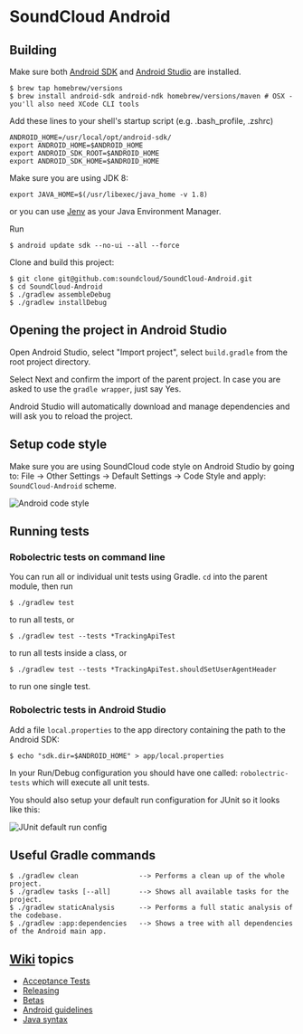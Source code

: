 # SoundCloud Android

## Building

Make sure both [Android SDK][] and [Android Studio][] are installed.

    $ brew tap homebrew/versions
    $ brew install android-sdk android-ndk homebrew/versions/maven # OSX - you'll also need XCode CLI tools
    

Add these lines to your shell's startup script (e.g. .bash_profile, .zshrc)

    ANDROID_HOME=/usr/local/opt/android-sdk/
    export ANDROID_HOME=$ANDROID_HOME
    export ANDROID_SDK_ROOT=$ANDROID_HOME
    export ANDROID_SDK_HOME=$ANDROID_HOME

Make sure you are using JDK 8:

    export JAVA_HOME=$(/usr/libexec/java_home -v 1.8)
    
or you can use [Jenv][] as your Java Environment Manager.
    

Run

    $ android update sdk --no-ui --all --force

Clone and build this project:

    $ git clone git@github.com:soundcloud/SoundCloud-Android.git
    $ cd SoundCloud-Android
    $ ./gradlew assembleDebug
    $ ./gradlew installDebug

## Opening the project in Android Studio

Open Android Studio, select "Import project", select `build.gradle` from the root project directory.

Select Next and confirm the import of the parent project. In case you are asked to use the `gradle wrapper`, just say Yes.

Android Studio will automatically download and manage dependencies and will ask you to reload the project. 

## Setup code style

Make sure you are using SoundCloud code style on Android Studio by going to: 
File -> Other Settings -> Default Settings -> Code Style and apply: `SoundCloud-Android` scheme.

![Android code style][Android code style]
    
## Running tests

### Robolectric tests on command line

You can run all or individual unit tests using Gradle. `cd` into the parent module, then run

    $ ./gradlew test

to run all tests, or

    $ ./gradlew test --tests *TrackingApiTest

to run all tests inside a class, or

    $ ./gradlew test --tests *TrackingApiTest.shouldSetUserAgentHeader
    
to run one single test.

### Robolectric tests in Android Studio

Add a file `local.properties` to the app directory containing the path to the Android SDK:

    $ echo "sdk.dir=$ANDROID_HOME" > app/local.properties

In your Run/Debug configuration you should have one called: `robolectric-tests` which will execute all unit tests.

You should also setup your default run configuration for JUnit so it looks like this:

![JUnit default run config][JUnit default run config]

## Useful Gradle commands

    $ ./gradlew clean               --> Performs a clean up of the whole project.
    $ ./gradlew tasks [--all]       --> Shows all available tasks for the project.
    $ ./gradlew staticAnalysis      --> Performs a full static analysis of the codebase.
    $ ./gradlew :app:dependencies   --> Shows a tree with all dependencies of the Android main app.

## [Wiki][wiki] topics

* [Acceptance Tests][acceptance-tests]
* [Releasing][releasing]
* [Betas][betas]
* [Android guidelines][android-guide]
* [Java syntax][java-syntax]

[Android SDK]: http://developer.android.com/sdk/index.html
[Android Studio]: http://developer.android.com/sdk/index.html
[Jenv]: http://www.jenv.be/
[wiki]: https://github.com/soundcloud/SoundCloud-Android/wiki/
[releasing]: https://github.com/soundcloud/SoundCloud-Android/wiki/Releasing
[betas]: https://github.com/soundcloud/SoundCloud-Android/wiki/Betas
[acceptance-tests]: https://github.com/soundcloud/SoundCloud-Android/wiki/Acceptance-Tests
[android-guide]: https://github.com/soundcloud/SoundCloud-Android/wiki/Android-Guidelines
[java-syntax]: https://github.com/soundcloud/SoundCloud-Android/wiki/Java-Syntax-Conventions
[JUnit default run config]: http://f.cl.ly/items/3q3m3v2U0C1b0w1c2D2G/default_junit_run_configuration.png
[Android code style]: http://f.cl.ly/items/1j0U3Q0i330b3G2D3G1D/codestye_soundcloud.png

